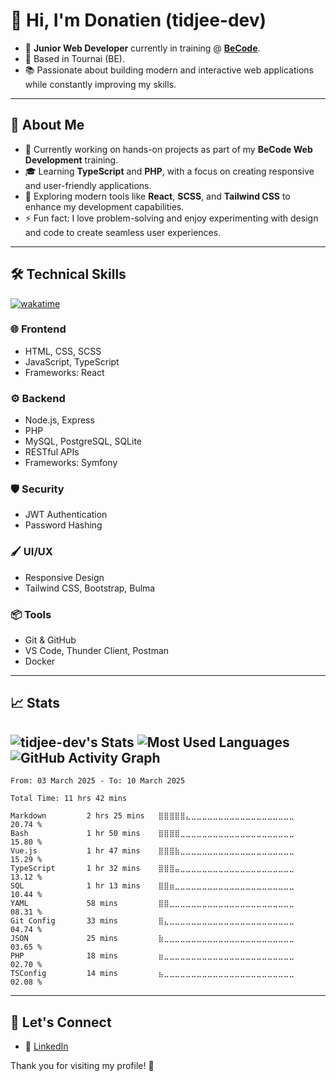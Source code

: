 # 👋 Hi, I'm Donatien (tidjee-dev)

- 🎯 **Junior Web Developer** currently in training @ [**BeCode**](https://becode.org/all-trainings/pedagogical-framework-junior-developer/).
- 📍 Based in Tournai (BE).
- 📚 Passionate about building modern and interactive web applications while constantly improving my skills.

---

## 🌟 About Me

- 🔭 Currently working on hands-on projects as part of my **BeCode Web Development** training.
- 🎓 Learning **TypeScript** and **PHP**, with a focus on creating responsive and user-friendly applications.
- 🌱 Exploring modern tools like **React**, **SCSS**, and **Tailwind CSS** to enhance my development capabilities.
- ⚡ Fun fact: I love problem-solving and enjoy experimenting with design and code to create seamless user experiences.

---

## 🛠️ Technical Skills

[![wakatime](https://wakatime.com/badge/user/c1619225-440d-4255-8541-f91f164193fc.svg?style=for-the-badge)](https://wakatime.com/@c1619225-440d-4255-8541-f91f164193fc)

### 🌐 **Frontend**

- HTML, CSS, SCSS
- JavaScript, TypeScript
- Frameworks: React

### ⚙️ **Backend**

- Node.js, Express
- PHP
- MySQL, PostgreSQL, SQLite
- RESTful APIs
- Frameworks: Symfony

### 🛡️ **Security**

- JWT Authentication
- Password Hashing

### 🖌️ **UI/UX**

- Responsive Design
- Tailwind CSS, Bootstrap, Bulma

### 📦 **Tools**

- Git & GitHub
- VS Code, Thunder Client, Postman
- Docker

---

## 📈 Stats

## ![tidjee-dev's Stats](https://github-readme-stats.vercel.app/api?username=tidjee-dev&theme=nightowl&show_icons=true&hide_border=false&count_private=true) ![Most Used Languages](https://github-readme-stats.vercel.app/api/top-langs/?username=tidjee-dev&layout=compact&langs_count=20&theme=nightowl) ![GitHub Activity Graph](https://github-readme-activity-graph.vercel.app/graph?username=tidjee-dev&theme=nightowl)

<!--START_SECTION:waka-->

```text
From: 03 March 2025 - To: 10 March 2025

Total Time: 11 hrs 42 mins

Markdown         2 hrs 25 mins   ⣿⣿⣿⣿⣿⣄⣀⣀⣀⣀⣀⣀⣀⣀⣀⣀⣀⣀⣀⣀⣀⣀⣀⣀⣀   20.74 %
Bash             1 hr 50 mins    ⣿⣿⣿⣿⣀⣀⣀⣀⣀⣀⣀⣀⣀⣀⣀⣀⣀⣀⣀⣀⣀⣀⣀⣀⣀   15.80 %
Vue.js           1 hr 47 mins    ⣿⣿⣿⣷⣀⣀⣀⣀⣀⣀⣀⣀⣀⣀⣀⣀⣀⣀⣀⣀⣀⣀⣀⣀⣀   15.29 %
TypeScript       1 hr 32 mins    ⣿⣿⣿⣤⣀⣀⣀⣀⣀⣀⣀⣀⣀⣀⣀⣀⣀⣀⣀⣀⣀⣀⣀⣀⣀   13.12 %
SQL              1 hr 13 mins    ⣿⣿⣶⣀⣀⣀⣀⣀⣀⣀⣀⣀⣀⣀⣀⣀⣀⣀⣀⣀⣀⣀⣀⣀⣀   10.44 %
YAML             58 mins         ⣿⣿⣀⣀⣀⣀⣀⣀⣀⣀⣀⣀⣀⣀⣀⣀⣀⣀⣀⣀⣀⣀⣀⣀⣀   08.31 %
Git Config       33 mins         ⣿⣄⣀⣀⣀⣀⣀⣀⣀⣀⣀⣀⣀⣀⣀⣀⣀⣀⣀⣀⣀⣀⣀⣀⣀   04.74 %
JSON             25 mins         ⣷⣀⣀⣀⣀⣀⣀⣀⣀⣀⣀⣀⣀⣀⣀⣀⣀⣀⣀⣀⣀⣀⣀⣀⣀   03.65 %
PHP              18 mins         ⣶⣀⣀⣀⣀⣀⣀⣀⣀⣀⣀⣀⣀⣀⣀⣀⣀⣀⣀⣀⣀⣀⣀⣀⣀   02.70 %
TSConfig         14 mins         ⣦⣀⣀⣀⣀⣀⣀⣀⣀⣀⣀⣀⣀⣀⣀⣀⣀⣀⣀⣀⣀⣀⣀⣀⣀   02.08 %
```

<!--END_SECTION:waka-->

---

<!-- ## 🚀 Recent Projects

- 🌐 **React To-Do List**

  A simple yet powerful To-Do List application built with **React**.

  [v1] Users can add, delete, and mark tasks as completed. The tasks are stored in the local storage, ensuring data persistence across sessions.

  [v2] The application features a calendar view for easy task scheduling and an export/import feature.

  _Technologies used:_

  - React,
  - CSS & SCSS,
  - TypeScript.

  **What I learned**:

  This project helped me deepen my understanding of state management, component-based architecture, and dynamic styling in React.

  [View Project v_1 code](https://github.com/tidjee-dev/todo-list-react-v_1) | [View Project v_2 code](https://github.com/tidjee-dev/todo-list-react-v_2)

  [View Project v_1 demo](https://todo-list-react-v-1.vercel.app/) | [View Project v_2 demo](https://todo-list-react-v-2.vercel.app/)

--- -->

## 🤝 Let's Connect

<!-- - 🌍 [Portfolio (WIP)](#) -->

- 💼 [LinkedIn](https://linkedin.com/in/donatien-pinet)

Thank you for visiting my profile! 🚀
